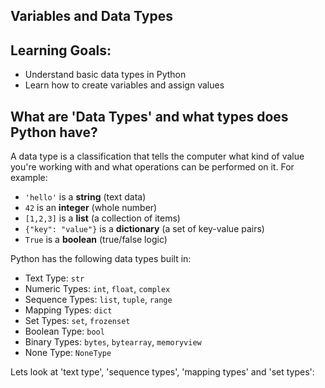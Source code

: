 ## Variables and Data Types

## Learning Goals:

- Understand basic data types in Python
- Learn how to create variables and assign values

## What are 'Data Types' and what types does Python have?

A data type is a classification that tells the computer what kind of value you're working with and what operations can be performed on it. For example:

- `'hello'` is a **string** (text data)
- `42` is an **integer** (whole number)
- `[1,2,3]` is a **list** (a collection of items)
- `{"key": "value"}` is a **dictionary** (a set of key-value pairs)
- `True` is a **boolean** (true/false logic)

Python has the following data types built in:

- Text Type:		`str`
- Numeric Types:	`int`, `float`, `complex`
- Sequence Types:	`list`, `tuple`, `range`
- Mapping Types:	`dict`
- Set Types:		`set`, `frozenset`
- Boolean Type:		`bool`
- Binary Types:		`bytes`, `bytearray`, `memoryview`
- None Type:		`NoneType`

Lets look at 'text type', 'sequence types', 'mapping types' and 'set types':


